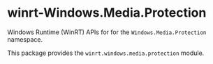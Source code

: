 <!-- warning: Please don't edit this file. It was automatically generated. -->

# winrt-Windows.Media.Protection

Windows Runtime (WinRT) APIs for for the `Windows.Media.Protection` namespace.

This package provides the `winrt.windows.media.protection` module.

